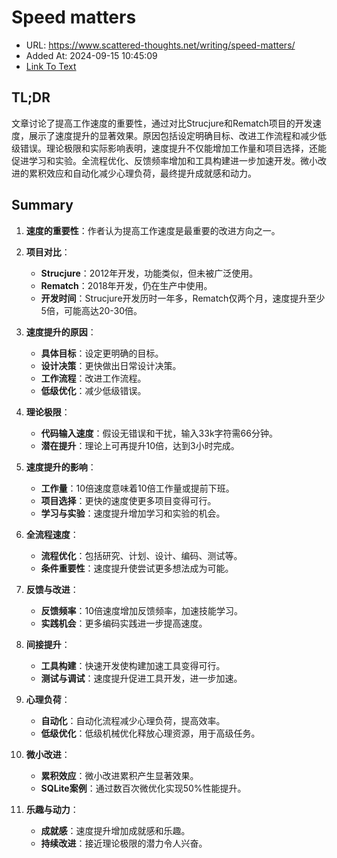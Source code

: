 # Speed matters
- URL: https://www.scattered-thoughts.net/writing/speed-matters/
- Added At: 2024-09-15 10:45:09
- [Link To Text](2024-09-15-speed-matters_raw.md)

## TL;DR
文章讨论了提高工作速度的重要性，通过对比Strucjure和Rematch项目的开发速度，展示了速度提升的显著效果。原因包括设定明确目标、改进工作流程和减少低级错误。理论极限和实际影响表明，速度提升不仅能增加工作量和项目选择，还能促进学习和实验。全流程优化、反馈频率增加和工具构建进一步加速开发。微小改进的累积效应和自动化减少心理负荷，最终提升成就感和动力。

## Summary
1. **速度的重要性**：作者认为提高工作速度是最重要的改进方向之一。

2. **项目对比**：
   - **Strucjure**：2012年开发，功能类似，但未被广泛使用。
   - **Rematch**：2018年开发，仍在生产中使用。
   - **开发时间**：Strucjure开发历时一年多，Rematch仅两个月，速度提升至少5倍，可能高达20-30倍。

3. **速度提升的原因**：
   - **具体目标**：设定更明确的目标。
   - **设计决策**：更快做出日常设计决策。
   - **工作流程**：改进工作流程。
   - **低级优化**：减少低级错误。

4. **理论极限**：
   - **代码输入速度**：假设无错误和干扰，输入33k字符需66分钟。
   - **潜在提升**：理论上可再提升10倍，达到3小时完成。

5. **速度提升的影响**：
   - **工作量**：10倍速度意味着10倍工作量或提前下班。
   - **项目选择**：更快的速度使更多项目变得可行。
   - **学习与实验**：速度提升增加学习和实验的机会。

6. **全流程速度**：
   - **流程优化**：包括研究、计划、设计、编码、测试等。
   - **条件重要性**：速度提升使尝试更多想法成为可能。

7. **反馈与改进**：
   - **反馈频率**：10倍速度增加反馈频率，加速技能学习。
   - **实践机会**：更多编码实践进一步提高速度。

8. **间接提升**：
   - **工具构建**：快速开发使构建加速工具变得可行。
   - **测试与调试**：速度提升促进工具开发，进一步加速。

9. **心理负荷**：
   - **自动化**：自动化流程减少心理负荷，提高效率。
   - **低级优化**：低级机械优化释放心理资源，用于高级任务。

10. **微小改进**：
    - **累积效应**：微小改进累积产生显著效果。
    - **SQLite案例**：通过数百次微优化实现50%性能提升。

11. **乐趣与动力**：
    - **成就感**：速度提升增加成就感和乐趣。
    - **持续改进**：接近理论极限的潜力令人兴奋。
